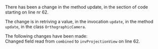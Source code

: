 There has been a change in the method update, in the section of code starting on line nr 62.
  
The change is in retriving a value, in the invocation ```update```, in the method ```update```, in the class ```OrthographicCamera```.
  
The following changes have been made:  
Changed field read from ```combined``` to ```invProjectionView``` on line 62.  
